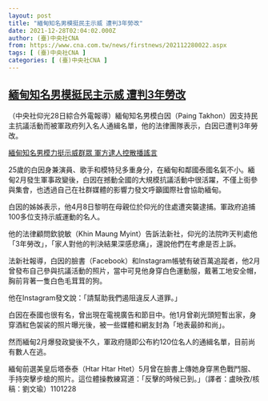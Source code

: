 ```yaml
---
layout: post
title: "緬甸知名男模挺民主示威 遭判3年勞改"
date: 2021-12-28T02:04:02.000Z
author: (臺)中央社CNA
from: https://www.cna.com.tw/news/firstnews/202112280022.aspx
tags: [ (臺)中央社CNA ]
categories: [ (臺)中央社CNA ]
---
```

<!--1640657042000-->
[緬甸知名男模挺民主示威 遭判3年勞改](https://www.cna.com.tw/news/firstnews/202112280022.aspx)
------

<div>
<div></div><div><p>（中央社仰光28日綜合外電報導）緬甸知名男模白因（Paing Takhon）因支持民主抗議活動而被軍政府列入名人通緝名單，他的法律團隊表示，白因已遭判3年勞改。</p><div class='media'><div class='insertGroup'><div><a class='insert' href='https://www.cna.com.tw/news/aopl/202104080121.aspx'><i class='icon-dot'></i><span>緬甸知名男模力挺示威群眾 軍方逮人控散播謠言</span></a></div></div></div><p>25歲的白因身兼演員、歌手和模特兒多重身分，在緬甸和鄰國泰國名氣不小。緬甸2月發生軍事政變後，白因在撼動全國的大規模抗議活動中很活躍，不僅上街參與集會，也透過自己在社群媒體的影響力發文呼籲國際社會協助緬甸。</p><p>白因的姊姊表示，他4月8日黎明在母親位於仰光的住處遭突襲逮捕。軍政府追捕100多位支持示威運動的名人。</p><p>他的法律顧問欽貌敏（Khin Maung Myint）告訴法新社，仰光的法院昨天判處他「3年勞改」，「家人對他的判決結果深感悲痛」，還說他們在考慮是否上訴。</p><p>法新社報導，白因的臉書（Facebook）和Instagram帳號有破百萬追蹤者，他2月曾發布自己參與抗議活動的照片，當中可見他身穿白色運動服，戴著工地安全帽，胸前背著一隻白色毛茸茸的狗。</p><p>他在Instagram發文說：「請幫助我們遏阻違反人道罪。」</p><div class='media'><div class='twitterMedia'><blockquote class='twitter-tweet' data-lang='zh-tw'><a href='https://twitter.com/maychilliteume/status/1359520726311710722'></a></blockquote></div></div><p>白因在泰國也很有名，曾出現在電視廣告和節目中。他1月曾剃光頭短暫出家，身穿酒紅色袈裟的照片曝光後，被一些媒體和網友封為「地表最帥和尚」。</p><p>然而緬甸2月爆發政變後不久，軍政府隨即公布約120位名人的通緝名單，目前尚有數人在逃。</p><p>緬甸前選美皇后塔泰泰（Htar Htar Htet）5月曾在臉書上傳她身穿黑色戰鬥服、手持突擊步槍的照片。這位體操教練寫道：「反擊的時候已到。」（譯者：盧映孜/核稿：劉文瑜）1101228</p><div class='media'><div class='twitterMedia'><blockquote class='twitter-tweet' data-lang='zh-tw'><a href='https://twitter.com/htarhtethtet2'></a></blockquote></div></div></div>
</div>
